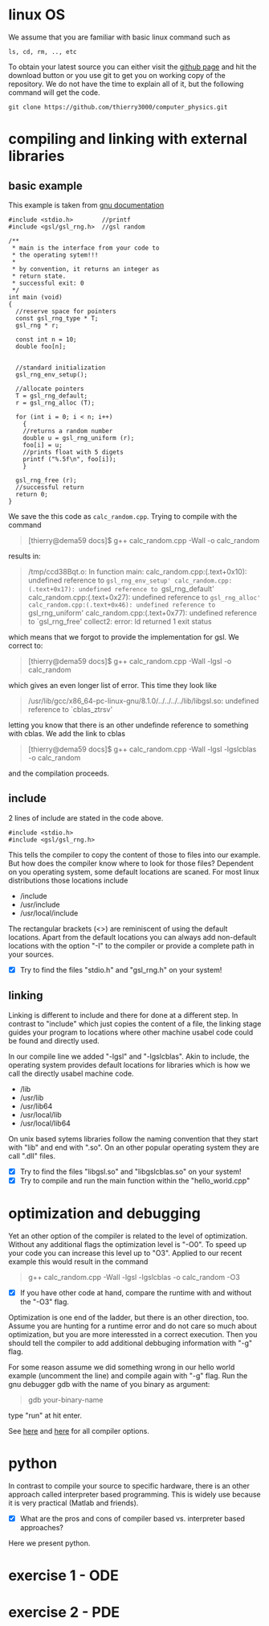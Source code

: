 # linux OS
We assume that you are familiar with basic linux command such as
```
ls, cd, rm, .., etc
```
To obtain your latest source you can either visit the [github page](https://github.com/thierry3000/computer_physics) and hit the download button or you use git to get you on working copy of the repository. We do not have the time to explain all of it, but the following command will get the code.

```
git clone https://github.com/thierry3000/computer_physics.git
```
# compiling and linking with external libraries

## basic example
This example is taken from [gnu documentation](https://www.gnu.org/software/gsl/manual/html_node/Random-Number-Generator-Examples.html#Random-Number-Generator-Examples)


```
#include <stdio.h>        //printf
#include <gsl/gsl_rng.h>  //gsl random

/**
 * main is the interface from your code to 
 * the operating sytem!!!
 * 
 * by convention, it returns an integer as 
 * return state.
 * successful exit: 0
 */
int main (void)
{
  //reserve space for pointers
  const gsl_rng_type * T;
  gsl_rng * r;

  const int n = 10;
  double foo[n];
  
  
  //standard initialization
  gsl_rng_env_setup();

  //allocate pointers
  T = gsl_rng_default;
  r = gsl_rng_alloc (T);

  for (int i = 0; i < n; i++) 
	{
	//returns a random number
	double u = gsl_rng_uniform (r);
	foo[i] = u;
	//prints float with 5 digets
	printf ("%.5f\n", foo[i]);
	}

  gsl_rng_free (r);
  //successful return
  return 0;
}
```
We save the this code as `calc_random.cpp`. Trying to compile with the command 

>[thierry@dema59 docs]$ g++ calc_random.cpp -Wall -o calc_random

results in:

>/tmp/ccd38Bqt.o: In function main:
>calc_random.cpp:(.text+0x10): undefined reference to `gsl_rng_env_setup'
>calc_random.cpp:(.text+0x17): undefined reference to `gsl_rng_default'
>calc_random.cpp:(.text+0x27): undefined reference to `gsl_rng_alloc'
>calc_random.cpp:(.text+0x46): undefined reference to `gsl_rng_uniform'
>calc_random.cpp:(.text+0x77): undefined reference to `gsl_rng_free'
>collect2: error: ld returned 1 exit status

which means that we forgot to provide the implementation for gsl. We 
correct to:

>[thierry@dema59 docs]$ g++ calc_random.cpp -Wall -lgsl -o calc_random

which gives an even longer list of error. This time they look like

> /usr/lib/gcc/x86_64-pc-linux-gnu/8.1.0/../../../../lib/libgsl.so: undefined reference to `cblas_ztrsv'

letting you know that there is an other undefinde reference to something with cblas. 
We add the link to cblas

>[thierry@dema59 docs]$ g++ calc_random.cpp -Wall -lgsl -lgslcblas -o calc_random

and the compilation proceeds.

## include
2 lines of include are stated in the code above.

```
#include <stdio.h>
#include <gsl/gsl_rng.h>
```
This tells the compiler to copy the content of those to files into our example. But how does the compiler know where to look for those files?
Dependent on you operating system, some default locations are scaned. For most linux distributions those locations include 

- /include
- /usr/include
- /usr/local/include

The rectangular brackets (<>) are reminiscent of using the default locations. 
Apart from the default locations you can always add non-default locations 
with the option "-I" to the compiler or provide a complete path in your sources. 

- [x] Try to find the files "stdio.h" and "gsl_rng.h" on your system!

## linking
Linking is different to include and there for done at a different step.
In contrast to "include" which just copies the content of a file,
the linking stage guides your program to locations where other 
machine usabel code could be found and directly used.

In our compile line we added "-lgsl" and "-lgslcblas".
Akin to include, the operating system provides default locations for 
libraries which is how we call the directly usabel machine code.

- /lib
- /usr/lib 
- /usr/lib64
- /usr/local/lib 
- /usr/local/lib64

On unix based sytems libraries follow the naming convention that 
they start with "lib" and end with ".so". On an other popular 
operating system they are call ".dll" files.

- [x] Try to find the files "libgsl.so" and "libgslcblas.so" on your system!
- [x] Try to compile and run the main function within the "hello_world.cpp"

# optimization and debugging
Yet an other option of the compiler is related to the level of optimization. Without any additional flags the optimization level is "-O0". To speed up your code you can increase this level up to "O3". Applied to our recent example this would result in the command

> g++ calc_random.cpp -Wall -lgsl -lgslcblas -o calc_random -O3

- [x] If you have other code at hand, compare the runtime with and without the "-O3" flag.

Optimization is one end of the ladder, but there is an other direction, too. Assume you are hunting for a runtime error and do not care so much about optimization, but you are more interessted in a correct execution. Then you should tell the compiler to add additional debbuging information with "-g" flag.

For some reason assume we did something wrong in our hello world example (uncomment the line) and compile again with "-g" flag. Run the gnu debugger gdb with the name of you binary as argument:

> gdb your-binary-name

type "run" at hit enter.


See [here](https://gcc.gnu.org/onlinedocs/gcc/Optimize-Options.html) and [here](https://gcc.gnu.org/onlinedocs/gcc/Debugging-Options.html#Debugging-Options) for all compiler options.

# python

In contrast to compile your source to specific hardware, there is an other approach called interpreter based programming. This is widely use because it is very practical (Matlab and friends). 

- [x] What are the pros and cons of compiler based vs. interpreter based approaches?

Here we present python.

# exercise 1 - ODE

# exercise 2 - PDE

